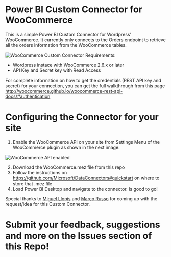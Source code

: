 # Power BI Custom Connector for WooCommerce
This is a simple Power BI Custom Connector for Wordpress' WooCommerce. It currently only connects to the Orders endpoint to retrieve all the orders information from the WooCommerce tables.

![WooCommerce Custom Connector](https://image.ibb.co/fzAypk/Woo_Commerce_Connector.png)
Requirements:
 - Wordpress instace with WooCommerce 2.6.x or later
 - API Key and Secret key with Read Access

For complete information on how to get the credentials (REST API key and secret) for your connection, you can get the full walkthrough from this page http://woocommerce.github.io/woocommerce-rest-api-docs/#authentication 

# Configuring the Connector for your site
1. Enable the WooCommerce API on your site from Settings Menu of the WooCommerce plugin as shown in the next image:

![WooCommerce API enabled](https://user-images.githubusercontent.com/9544580/28755654-75c1d420-7525-11e7-9b29-a9ea8209da74.png)

2. Download the WooCommerce.mez file from this repo
3. Follow the instructions on https://github.com/Microsoft/DataConnectors#quickstart on where to store that .mez file
4. Load Power BI Desktop and navigate to the connector. Is good to go!

Special thanks to [Miguel Llopis](https://twitter.com/mllopis) and [Marco Russo](https://twitter.com/marcorus) for coming up with the request/idea for this Custom Connector.

# Submit your feedback, suggestions and more on the Issues section of this Repo!
